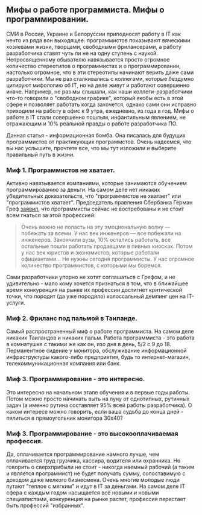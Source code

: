 ## Мифы о работе программиста. Мифы о программировании. 

СМИ в России, Украине и Белоруссии приподносят работу в IT как нечто из ряда вон выходящее: программистов показывают вяческими хозяевами жизни, творцами, свободными фрилансерами, а работу разработчика ставят чуть ли не на одну ступень с наукой. Непросвященному обывателю навязывается просто огромное количество стереотипов о программистах и о программировании, настолько огромное, что в эти стереотипы начинают верить даже сами разработчики. Мы не раз сталкивались с коллегами, которые бездумно цитируют мифологию об IT, но на деле живут и работают совершенно иначе. Например, не раз мы слышали, как наши коллеги-разработчики что-то говорили о "свободном графике", который якобы есть в этой сфере и позволяет работать когда захочется, однако сами они исправно приходили на работу в офис к 9 утра, ежедневно, из года в год. Мифы о работе в IT стали совершенно пошлым, инфантильным явлением, не отражающим и 10% реальной правды о работе разработчика ПО.    

Данная статья - информационная бомба. Она писалась для будущих программистов от практикующих программстов. Очень надеемся, что вы нас услышите, прочтете все, что мы тут изложили и выберите правильный путь в жизни.

### Миф 1. Программистов не хватает.

Активно навязывается компаниями, которые занимаются обучением программированию за деньги. На самом деле нет никаких убедительных доказательств, что "программистов не хватает" или "программистов хватает". Председатель правления Сбербанка Герман Греф [заявил](https://ria.ru/society/20171020/1507247270.html), что программисты сейчас не востребованы и не стоит всем гнаться за этой профессией:

> Очень важно не попасть на эту эмоциональную волну — побежать за всеми. У нас век инженеров — все побежали на инженеров. Закончили вузы, 10% остались работать, все остальные пошли работать продавцами в пивных киосках. Потом у нас век юристов и экономистов, которые работали официантами… Не нужны сегодня программисты. У нас огромное количество программистов, с которыми мы боремся.

Сами разработчики упорно не хотят соглашаться с Грефом, и не удивительно - мало кому хочется признаться в том, что в ближайшее время конкуренция на рынке их профессии достигнет критической точки, что породит (да уже породило) колоссальный демпинг цен на IT-услуги.

### Миф 2. Фриланс под пальмой в Таиланде.

Самый распространенный миф о работе программиста. На самом деле никаких Таиландов и никаких пальм. Работа программиста - это работа в комнатушке с такими же как он, изо дня в день, 5/2 с 9 до 18. Перманентное сидение у монитора, обслуживание информационной инфраструктуры какого-либо предприятия, будь то интернет-магазин, телекоммуникационная компания или банк. 

### Миф 3. Программирование - это интересно.

Это интересно на начальном этапе обучения и в первые годы работы. Потом можно просто начинать выть на луну от однотипных, рутинных задач (а именно рутина составляет 95% всей работы разработчика). О каком интересе можно говорить, если ваша судьба до конца дней - пялиться в прямоугольник монитора 30х40?  

### Миф 3. Программирование - это высокооплачиваемая профессия.

Да, оплачивается программирование намного лучше, чем оплачивается труд грузчика, кассира, водителя или охранника. Но говорить о сверхприбыли не стоит - никогда наемный рабочий (а таким и является программист) не будет получать сумму, сопоставимую с доходом даже мелкого бизнесмена. Очень многие молодые люди путают "теплое с мягким" и идут в IT за деньгами. На самом деле IT сфера с каждым годом насыщается всё новыми и новыми специалистами, конкуренция на рынке растет, профессия перестает быть профессий "избранных". 
